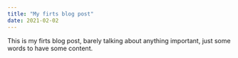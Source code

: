 ```yaml
---
title: "My firts blog post"
date: 2021-02-02
---
```


This is my firts blog post, barely talking about anything important, just some words to have some content.
